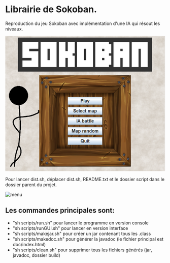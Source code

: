 # Librairie de Sokoban.

Reproduction du jeu Sokoban avec implémentation d'une IA qui résout les niveaux.

![menu](https://github.com/aymericb213/Sokoban/blob/master/screenshots/menu.PNG)

Pour lancer dist.sh, déplacer dist.sh, README.txt et le dossier script dans le dossier parent du projet.

![menu](https://github.com/aymericb213/Sokoban/blob/master/screenshots/demo.gif)

## Les commandes principales sont:

- "sh scripts/run.sh" pour lancer le programme en version console
- "sh scripts/runGUI.sh" pour lancer en version interface
- "sh scripts/makejar.sh" pour créer un jar contenant tous les .class
- "sh scripts/makedoc.sh" pour générer la javadoc (le fichier principal est doc/index.html)
- "sh scripts/clean.sh" pour supprimer tous les fichiers générés (jar, javadoc, dossier build)